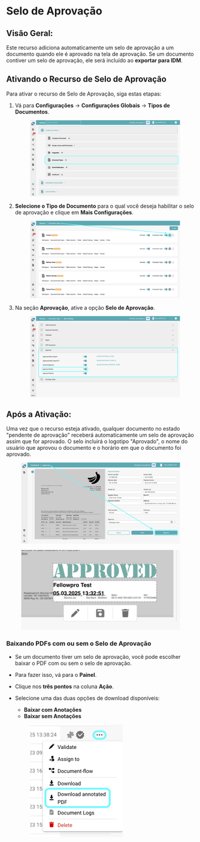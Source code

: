 # Selo de Aprovação

## **Visão Geral:**

Este recurso adiciona automaticamente um selo de aprovação a um documento quando ele é aprovado na tela de aprovação. Se um documento contiver um selo de aprovação, ele será incluído ao **exportar para IDM**.

## Ativando o Recurso de Selo de Aprovação

Para ativar o recurso de Selo de Aprovação, siga estas etapas:

1.  Vá para **Configurações** → **Configurações Globais** → **Tipos de Documentos**.

    <figure><img src="../../../../../../.gitbook/assets/ApprovalStamp_1.png" alt=""><figcaption></figcaption></figure>
2.  **Selecione o Tipo de Documento** para o qual você deseja habilitar o selo de aprovação e clique em **Mais Configurações**.

    <figure><img src="../../../../../../.gitbook/assets/ApprovalStamp_2.png" alt=""><figcaption></figcaption></figure>
3.  Na seção **Aprovação**, ative a opção **Selo de Aprovação**.

    <figure><img src="../../../../../../.gitbook/assets/ApprovalStamp_3.png" alt=""><figcaption></figcaption></figure>

## Após a Ativação:

Uma vez que o recurso esteja ativado, qualquer documento no estado "pendente de aprovação" receberá automaticamente um selo de aprovação assim que for aprovado. O selo incluirá o logotipo "Aprovado", o nome do usuário que aprovou o documento e o horário em que o documento foi aprovado.

<figure><img src="../../../../../../.gitbook/assets/ApprovalStamp_4.png" alt=""><figcaption></figcaption></figure>

<figure><img src="../../../../../../.gitbook/assets/ApprovalStamp_5.png" alt=""><figcaption></figcaption></figure>

### Baixando PDFs com ou sem o **Selo de Aprovação** <a href="#id-4.-downloading-pdfs-with-or-without-annotations" id="id-4.-downloading-pdfs-with-or-without-annotations"></a>

* Se um documento tiver um selo de aprovação, você pode escolher baixar o PDF com ou sem o selo de aprovação.
* Para fazer isso, vá para o **Painel**.
* Clique nos **três pontos** na coluna **Ação**.
*   Selecione uma das duas opções de download disponíveis:

    * **Baixar com Anotações**
    * **Baixar sem Anotações**

    <figure><img src="../../../../../../.gitbook/assets/ApprovalStamp_6.png" alt="" width="247"><figcaption></figcaption></figure>
